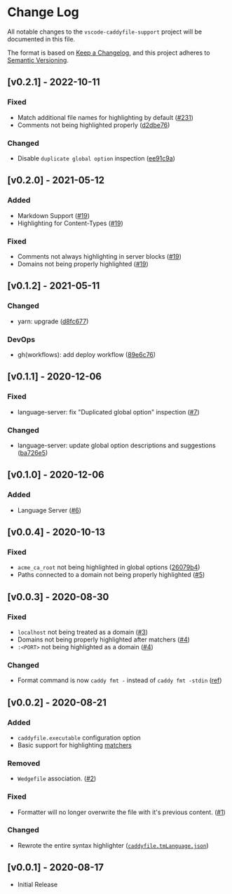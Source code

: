 # Change Log

All notable changes to the `vscode-caddyfile-support` project will be documented in this file.

The format is based on [Keep a Changelog](https://keepachangelog.com/en/1.0.0/), and this project adheres to [Semantic Versioning](https://semver.org/spec/v2.0.0.html).

## [v0.2.1] - 2022-10-11

### Fixed

- Match additional file names for highlighting by default ([#231](https://github.com/matthewpi/vscode-caddyfile-support/issues/231))
- Comments not being highlighted properly ([d2dbe76](https://github.com/matthewpi/vscode-caddyfile-support/commit/d2dbe7637142124f3f3f865ee562cf8467c516ca))

### Changed

- Disable `duplicate global option` inspection ([ee91c9a](https://github.com/matthewpi/vscode-caddyfile-support/commit/ee91c9af970d6fea298cfd4bcf877413656f1714))

## [v0.2.0] - 2021-05-12

### Added

- Markdown Support ([#19](https://github.com/matthewpi/vscode-caddyfile-support/issues/19))
- Highlighting for Content-Types ([#19](https://github.com/matthewpi/vscode-caddyfile-support/issues/19))

### Fixed

- Comments not always highlighting in server blocks ([#19](https://github.com/matthewpi/vscode-caddyfile-support/issues/19))
- Domains not being properly highlighted ([#19](https://github.com/matthewpi/vscode-caddyfile-support/issues/19))

## [v0.1.2] - 2021-05-11

### Changed

- yarn: upgrade ([d8fc677](https://github.com/matthewpi/vscode-caddyfile-support/commit/d8fc67706a938c53738a9de666ca31b6544f1dd9))

### DevOps

- gh(workflows): add deploy workflow ([89e6c76](https://github.com/matthewpi/vscode-caddyfile-support/commit/89e6c7654525e81982a4f2ac9b4608b5585b327c))

## [v0.1.1] - 2020-12-06

### Fixed

- language-server: fix "Duplicated global option" inspection ([#7](https://github.com/matthewpi/vscode-caddyfile-support/issues/7))

### Changed

- language-server: update global option descriptions and suggestions ([ba726e5](https://github.com/matthewpi/vscode-caddyfile-support/commit/ba726e5324cae28e1ba4ceafa96bdfe1976423ce))

## [v0.1.0] - 2020-12-06

### Added

- Language Server ([#6](https://github.com/matthewpi/vscode-caddyfile-support/pull/6))

## [v0.0.4] - 2020-10-13

### Fixed

- `acme_ca_root` not being highlighted in global options ([26079b4](https://github.com/matthewpi/vscode-caddyfile-support/commit/26079b4753a640db2289f5f8f5ae2ad68a677fc4))
- Paths connected to a domain not being properly highlighted ([#5](https://github.com/matthewpi/vscode-caddyfile-support/issues/5))

## [v0.0.3] - 2020-08-30

### Fixed

- `localhost` not being treated as a domain ([#3](https://github.com/matthewpi/vscode-caddyfile-support/issues/3#issuecomment-678527482))
- Domains not being properly highlighted after matchers ([#4](https://github.com/matthewpi/vscode-caddyfile-support/issues/4))
- `:<PORT>` not being highlighted as a domain ([#4](https://github.com/matthewpi/vscode-caddyfile-support/issues/4))

### Changed

- Format command is now `caddy fmt -` instead of `caddy fmt -stdin` ([ref](https://github.com/caddyserver/caddy/pull/3680#discussion_r475123239))

## [v0.0.2] - 2020-08-21

### Added

- `caddyfile.executable` configuration option
- Basic support for highlighting [matchers](https://caddyserver.com/docs/caddyfile/concepts#matchers)

### Removed

- `Wedgefile` association. ([#2](https://github.com/matthewpi/vscode-caddyfile-support/pull/2))

### Fixed

- Formatter will no longer overwrite the file with it's previous content. ([#1](https://github.com/matthewpi/vscode-caddyfile-support/issues/1))

### Changed

- Rewrote the entire syntax highlighter ([`caddyfile.tmLanguage.json`](https://github.com/matthewpi/vscode-caddyfile-support/blob/master/syntaxes/caddyfile.tmLanguage.json))

## [v0.0.1] - 2020-08-17

- Initial Release
